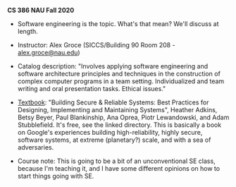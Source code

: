 **CS 386 NAU Fall 2020**

* Software engineering is the topic.  What's that mean?  We'll discuss at length.

* Instructor: Alex Groce (SICCS/Building 90 Room 208 - alex.groce@nau.edu)

* Catalog description: "Involves applying software engineering and software architecture principles and techniques in the construction of complex computer programs in a team setting. Individualized and team writing and oral presentation tasks. Ethical issues."

* [Textbook](./textbook): "Building Secure & Reliable Systems: Best Practices for Designing, Implementing and Maintaining Systems", Heather Adkins, Betsy Beyer, Paul Blankinship, Ana Oprea, Piotr Lewandowski, and Adam Stubblefield.  It's free, see the linked directory.  This is basically a book on Google's experiences building high-reliability, highly secure, software systems, at  extreme (planetary?) scale, and with a sea of adversaries.

* Course note:  This is going to be a bit of an unconventional SE class, because I'm teaching it, and I have some different opinions on how to start things going with SE.
